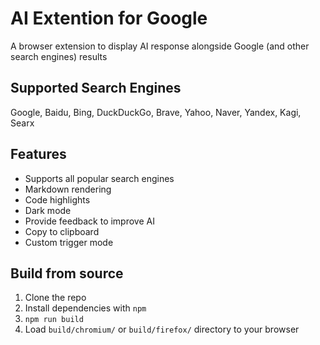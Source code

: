 # AI Extention for Google

A browser extension to display AI response alongside Google (and other search engines) results

## Supported Search Engines

Google, Baidu, Bing, DuckDuckGo, Brave, Yahoo, Naver, Yandex, Kagi, Searx

## Features

- Supports all popular search engines
- Markdown rendering
- Code highlights
- Dark mode
- Provide feedback to improve AI
- Copy to clipboard
- Custom trigger mode

## Build from source

1. Clone the repo
2. Install dependencies with `npm`
3. `npm run build`
4. Load `build/chromium/` or `build/firefox/` directory to your browser

